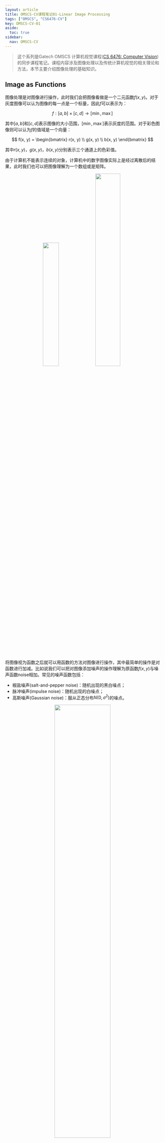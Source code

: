 ```yaml
---
layout: article
title: OMSCS-CV课程笔记01-Linear Image Processing
tags: ["OMSCS", "CS6476-CV"]
key: OMSCS-CV-01
aside:
  toc: true
sidebar:
  nav: OMSCS-CV
---
```


> 这个系列是Gatech OMSCS 计算机视觉课程([CS 6476: Computer Vision](https://omscs.gatech.edu/cs-6476-computer-vision))的同步课程笔记。课程内容涉及图像处理以及传统计算机视觉的相关理论和方法，本节主要介绍图像处理的基础知识。
<!--more-->

## Image as Functions

图像处理是对图像进行操作，此时我们会把图像看做是一个二元函数$f(x,y)$。对于灰度图像可以认为图像的每一点是一个标量，因此$f$可以表示为：

$$
f:[a, b] \times [c, d] \rightarrow [\min, \max]
$$

其中$[a, b]$和$[c, d]$表示图像的大小范围，$[\min, \max]$表示灰度的范围。对于彩色图像则可以认为$f$的值域是一个向量：

$$
f(x, y) = 
\begin{bmatrix}
r(x, y) \\ g(x, y) \\ b(x, y)
\end{bmatrix}
$$

其中$r(x, y)$，$g(x, y)$，$b(x, y)$分别表示三个通道上的色彩值。

由于计算机不能表示连续的对象，计算机中的数字图像实际上是经过离散后的结果，此时我们也可以把图像理解为一个数组或是矩阵。

<div align=center>
<img src="https://pic1.xuehuaimg.com/proxy/i.imgur.com/Pxskgo5.png" width="32%">
<img src="https://pic1.xuehuaimg.com/proxy/i.imgur.com/Pa10JG2.png" width="40%">
</div>

将图像视为函数之后就可以用函数的方法对图像进行操作，其中最简单的操作是对函数进行加减。比如说我们可以把对图像添加噪声的操作理解为原函数$f(x, y)$与噪声函数noise相加。常见的噪声函数包括：

- 椒盐噪声(salt-and-pepper noise)：随机出现的黑白噪点；
- 脉冲噪声(impulse noise)：随机出现的白噪点；
- 高斯噪声(Gaussian noise)：服从正态分布$N(0, \sigma^2)$的噪点。

<div align=center>
<img src="https://pic1.xuehuaimg.com/proxy/i.imgur.com/xGQc9uM.png" width="60%">
</div>

对于高斯噪声，方差$\sigma^2$控制了噪声的强度：方差越大噪声越明显。

## Filtering

去除图像噪声的过程称为**滤波(filtering)**。尽管精确地还原出无噪声图像是非常困难的，但滤波可以使图像变得更加平滑，也可以实现图像模糊的视觉效果。为了便于讨论我们对噪声做出以下两条假定：

- 每一个像素点不带噪声的真值与它周围的像素值相近；
- 每一个像素点添加的噪声相互独立。

在这样的假设下我们可以使用滑动平均的方法对图像进行滤波，具体地针对每个像素点取它周围像素的平均值作为滤波的结果。假设我们已知图像$F(x,y)$，对它使用滑动平均进行滤波的过程如下：

<div align=center>
<img src="https://pic1.xuehuaimg.com/proxy/i.imgur.com/iCybD4n.png" width="50%">
</div>

<div align=center>
<img src="https://pic1.xuehuaimg.com/proxy/i.imgur.com/VGJ9mqJ.png" width="50%">
</div>

<div align=center>
<img src="https://pic1.xuehuaimg.com/proxy/i.imgur.com/SBpay1T.png" width="50%">
</div>

<div align=center>
<img src="https://pic1.xuehuaimg.com/proxy/i.imgur.com/YaSgCw1.png" width="50%">
</div>

以上过程写成数学表达式为：

$$
G(i, j) = \frac{1}{(2k+1)^2} \sum_{u=-k}^k \sum_{v=-k}^k F(i+u, j+v)
$$

其中$k$为邻域的半径。上述公式表明像素点的邻域对中心的贡献是相同的，每个相邻像素点都具有相同权重。实际中更常用的方法是对邻域中的像素赋予不同的权重，此时公式可以改写为：

$$
G(i, j) = \sum_{u=-k}^k \sum_{v=-k}^k H(u, v) F(i+u, j+v)
$$

其中$H(u, v)$满足$\sum H(u, v) = 1$，它代表邻域内不同像素具有的权重，称为滤波器的**核(kernel)**。上述的滤波过程称为**相关滤波(correlation filtering)**，记为$G = H \otimes F$。

使用**方块核(box filter)**进行滤波可以图像模糊的效果如下：

<div align=center>
<img src="https://pic1.xuehuaimg.com/proxy/i.imgur.com/ubX9JEI.png" width="30%">
<img src="https://pic1.xuehuaimg.com/proxy/i.imgur.com/GQa2SBz.png" width="30%">
</div>

仔细观察可以发现图像中有很多的方块状伪影。产生这种现象的原因是方块核并不能正确地反映图像模糊的过程：我们可以想象眼前有一个亮点不断离我们远去，随着距离的增加图像应该是中间亮边缘暗的，如下图所示：

<div align=center>
<img src="https://pic1.xuehuaimg.com/proxy/i.imgur.com/23SLRc2.png" width="20%">
</div>

因此要正确的实现图像模糊的效果我们需要类似于上图的核。实际中比较常用的是**高斯核(Gaussian kernel)**，它可以看做是高斯函数的离散形式：

<div align=center>
<img src="https://pic1.xuehuaimg.com/proxy/i.imgur.com/2WtpHvU.png" width="70%">
</div>

使用高斯核代替方块核可以得到更加合理的模糊效果：

<div align=center>
<img src="https://pic1.xuehuaimg.com/proxy/i.imgur.com/ubX9JEI.png" width="30%">
<img src="https://pic1.xuehuaimg.com/proxy/i.imgur.com/zVfSVk4.png" width="30%">
</div>

## Linearity and Convolution

接下来讨论相关滤波的性质。设$f_1$和$f_2$为函数，$a$为常量，称系统$H$为线性系统(算子)如果它满足可加性和数乘性质：

- $H(f_1 + f_2) = H(f_1) + H(f_2)$
- $H(a \cdot f) = a \cdot H(f)$

然后引入**脉冲函数(impulse)**的概念：在离散情况下某个给定位置取1的函数称为脉冲函数。

<div align=center>
<img src="https://pic1.xuehuaimg.com/proxy/i.imgur.com/BxOVn7u.png" width="30%">
</div>

将脉冲函数序列输入到系统$H$中可以得到响应$h(t)$，如果$H$是线性系统我们还可以通过响应$h(t)$来描述系统的性质。

<div align=center>
<img src="https://pic1.xuehuaimg.com/proxy/i.imgur.com/Lmzpryw.png" width="60%">
</div>

可以证明相关滤波是线性系统。因此可以将脉冲函数$F(x, y)$输入到任意滤波器$H(u, v)$中，得到响应$G(x, y)$：

<div align=center>
<img src="https://pic1.xuehuaimg.com/proxy/i.imgur.com/i0hpXOb.png" width="70%">
</div>

不难发现响应$G(x, y)$实际上就是对滤波器$H(u, v)$进行了翻转。类似于相关滤波的运算我们可以定义**卷积(convolution)**运算：

$$
G(i, j) = \sum_{u=-k}^k \sum_{v=-k}^k H(u, v) F(i-u, j-v)
$$

上式记为$G = H * F$，容易验证使用卷积来代替相关滤波就可以使脉冲函数的响应与卷积核相同。实际上卷积还具有非常有用的性质，包括：

- 线性且平移不变；
- 交换性：$f * g = g * f$；
- 结合性：$f * (g * h) = (f * g) * h$；
- 恒等式：$e * f = f$，其中$e$为脉冲函数；
- 微分性质：$\frac{\partial}{\partial x} (f * g) = \frac{\partial f}{\partial x} * g$

显然对于对称的卷积核，卷积运算与相关滤波是等价的；而对于不对称的滤波核则可以通过调整卷积核的形式来达到一样的效果。因此我们可以用卷积来描述滤波的过程，同时也不再区分卷积和相关滤波。

利用卷积的结合性还可以降低计算的复杂度。假设卷积核$G$可以通过两个一维卷积核表示：

$$
G = c * r
$$

因此使用$G$直接进行滤波与分别使用一维卷积核$c$和$r$进行滤波是等价的：

$$
G * F = (c * r) * F = c * (r * F)
$$

假设$G$的尺寸为$W \times W$，$F$的尺寸为$H \times H$，则直接进行卷积的计算复杂度为$O(W^2 H^2)$而分解后的计算复杂度则为$O(W H^2)$。因此使用小的卷积核来替代大的卷积核可以极大地提高程序的性能。

## Filters as Templates

我们还可以把滤波的过程看做是用给定的**模板(template)**在图像上进行搜索。以一维信号为例，假设我们希望从已知信号中找到一个给定的模板。我们可以把该模板作为滤波器在原始信号上进行滤波，在滤波窗口中原始信号与滤波器越相近响应越强。因此只需在响应信号中寻找最大值即可找到模板在原始信号中的位置：

<div align=center>
<img src="https://pic1.xuehuaimg.com/proxy/i.imgur.com/NaY5Pdx.png" width="52%">
<img src="https://pic1.xuehuaimg.com/proxy/i.imgur.com/PXVHfw1.png" width="20%">
<img src="https://pic1.xuehuaimg.com/proxy/i.imgur.com/k2lrpEQ.png" width="50%">
</div>

在图像上使用模板进行滤波的过程也称为**模板匹配(template matching)**。模板匹配的结果表示图像对应区域与模板的相似程度，匹配的响应越强表示该区域与模板越相似。

<div align=center>
<img src="https://pic1.xuehuaimg.com/proxy/i.imgur.com/U4y0rHi.png" width="60%">
</div>

需要额外说明的是进行模板匹配时需要保证待搜寻的目标与模板的大小、方向以及外观尽可能相似，否则可能会出现无法匹配的情况。

## Edge Detection: Gradients

人眼可以通过图像的边缘来认识图像的内容，因此边缘是一种重要的图像特征。边缘可以有各种各样的定义，在图像处理中最常见的是把图像灰度值发生剧烈变化的区域定义为边缘，因此可以把图像导数取极值的位置视为图像的边缘。

<div align=center>
<img src="https://pic1.xuehuaimg.com/proxy/i.imgur.com/v4rZcWL.png" width="60%">
</div>

由于图像是二元函数，实际上这里"导数"指的是图像的**梯度(gradient)**：

$$
\nabla f = 
\begin{bmatrix}
\frac{\partial f}{\partial x} \\ \frac{\partial f}{\partial y}
\end{bmatrix}
$$

梯度的方向为：

$$
\theta = \arctan \bigg(\frac{\nabla_y f}{\nabla_x f}\bigg)
$$

对应的模长为：

$$
\Vert \nabla f \Vert = \sqrt{\bigg(\frac{\partial f}{\partial x}\bigg)^2 + \bigg(\frac{\partial f}{\partial y}\bigg)^2}
$$

在图像上使用差分代替微分得到图像上的梯度算子：

$$
\frac{\partial f(x, y)}{\partial x} \approx f(x+1, y) - f(x, y)
$$

$$
\frac{\partial f(x, y)}{\partial y} \approx f(x, y+1) - f(x, y)
$$

显然我们可以把差分的形式通过滤波进行表示从而得到相应的滤波核。实际应用中更为常用的梯度算子包括Sobel算子、Prewitt算子、Roberts算子等，它们对应的滤波核如下：

<div align=center>
<img src="https://pic1.xuehuaimg.com/proxy/i.imgur.com/nsaDue1.png" width="60%">
</div>

需要说明的是这里"滤波"指的是相关滤波，如果使用卷积滤波来计算的话则需要对滤波核进行相应的处理。在实际应用中由于噪声的存在直接计算梯度可能会产生较大的误差，因此往往需要首先对图像进行降噪然后在计算梯度。以一维信号为例，假设我们使用高斯核对信号进行降噪，利用卷积的微分性质可以把高斯滤波和边缘检测合并成一个算子：

<div align=center>
<img src="https://pic1.xuehuaimg.com/proxy/i.imgur.com/6POXCm5.png" width="70%">
</div>

因此只需要使用高斯核的一阶导数进行滤波即可。为了获得边缘的位置我们需要在响应信号上再次求导，导数为0的位置即为边缘。再次利用卷积的微分性质将求导运算整合到卷积核中，得到高斯核的二阶导。使用高斯核的二阶导进行滤波，响应信号的过0点即为边缘：

<div align=center>
<img src="https://pic1.xuehuaimg.com/proxy/i.imgur.com/yCDgJoa.png" width="70%">
</div>

## Edge detection: 2D Operators

最后来讨论图像上的边缘检测。类似于一维信号，我们同样可以将高斯核与求梯度进行结合从而加速计算：

<div align=center>
<img src="https://pic1.xuehuaimg.com/proxy/i.imgur.com/snLlyTQ.png" width="70%">
</div>

通常情况下寻找图像中的边缘可以采用如下的流程：

1. 对图像进行滤波并计算梯度；
2. 对梯度进行阈值化保留梯度较强的区域；
3. 对当前得到的边缘进行细化；
4. 将细化后的边缘重新连接得到最终的边缘。

<div align=center>
<img src="https://pic1.xuehuaimg.com/proxy/i.imgur.com/BoiLtDt.png" width="30%">
<img src="https://pic1.xuehuaimg.com/proxy/i.imgur.com/4HtBHwl.png" width="30%">
<img src="https://pic1.xuehuaimg.com/proxy/i.imgur.com/pG4n0sU.png" width="30%">
</div>

图像边缘检测算法中最常用的是Canny算法同样采用了这样一套流程。在边缘的细化过程中Canny算法通过**非极大值抑制(non-maximum suppression)**来清除杂乱的边缘，而在最后一步则使用了2套阈值来连接细化后的边缘：

- 利用高阈值和低阈值将边缘划分为强边缘(大于高阈值)、弱边缘(介于高阈值和低阈值之间)和非边缘(小于低阈值)；
- 对于强边缘进行保留，并对非边缘进行抑制；
- 对于弱边缘，如果它附近存在强边缘则进行保留否则进行抑制。

<div align=center>
<img src="https://pic1.xuehuaimg.com/proxy/i.imgur.com/MZMukk7.png" width="30%">
<img src="https://pic1.xuehuaimg.com/proxy/i.imgur.com/bzfOUUk.png" width="30%">
<img src="https://pic1.xuehuaimg.com/proxy/i.imgur.com/M0YhYbD.png" width="30%">
<img src="https://pic1.xuehuaimg.com/proxy/i.imgur.com/kmqd4Px.png" width="30%">
<img src="https://pic1.xuehuaimg.com/proxy/i.imgur.com/OjbfqJN.png" width="30%">
</div>

此外值得一提的是高斯模糊过程中方差的选取也会对边缘检测的最终效果产生一定的影响：使用较大的$\sigma$会得到图像中较为显著的边缘，反之较小的$\sigma$则会保留图像中细节部分的边缘。因此$\sigma$的取值还需要结合实际需求进行选择。

<div align=center>
<img src="https://pic1.xuehuaimg.com/proxy/i.imgur.com/UBDvzKp.png" width="70%">
</div>

除了一阶梯度算子外我们也可以使用二阶梯度算子(**Laplace算子**)来进行边缘检测，其定义为函数在两个方向上二阶导数的和。我们同样可以将高斯滤波与Laplace算子进行结合，得到**LoG算子(Laplacian of Gaussian)**。类似于一维信号的边缘检测，使用LoG算子进行滤波后图像的过0点即为所需边缘。

$$
\nabla^2 h = \frac{\partial^2 f}{\partial x^2} + \frac{\partial^2 f}{\partial y^2}
$$

<div align=center>
<img src="https://pic1.xuehuaimg.com/proxy/i.imgur.com/mCzoRkl.png" width="36%">
<img src="https://pic1.xuehuaimg.com/proxy/i.imgur.com/vg6nar8.png" width="30%">
</div>
